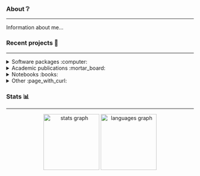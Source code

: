 ### About :grey_question:
-----

Information about me...

### Recent projects :open_file_folder:
-----
<details>
  <summary>Software packages :computer:</summary>

  | Package  | Description | Links |
  | -------- | ----------- | ----- |
  | **ReducedExperiment**  | An R package that implements classes for applying and manipulating the results of dimensionality reduction | [![GitHub](https://img.shields.io/badge/github-171515?style=for-the-badge&logo=github&logoColor=white)](https://github.com/jackgisby/ReducedExperiment) |
  | **DeepMet** | A command line application written in Python for training and applying deep one-class models to molecular data | [![GitHub](https://img.shields.io/badge/github-171515?style=for-the-badge&logo=github&logoColor=white)](https://github.com/jackgisby/DeepMet) |
  | **packFinder**    | An R package for detecting a special type of transposon (genetic material that can move around and replicate itself) in genome sequence data | [![GitHub](https://img.shields.io/badge/github-171515?style=for-the-badge&logo=github&logoColor=white)](https://github.com/jackgisby/packFinder) [![Bioconductor](https://img.shields.io/badge/-bioconductor-green?style=for-the-badge&logoColor=%230e9558)](https://bioconductor.org/packages/release/bioc/html/packFinder.html) |


</details>

<details>
  <summary>Academic publications :mortar_board:</summary>

  * Mining high-dimensional biological datasets to understand the response to COVID-19
  * Predicting critical illness in COVID-19 patients: Applied lasso regression to predict patients that will develop
    , survival analysis and linear mixed models to i
  * Modelling the temporal profiles of proteins in COVID-19
  * Trauma: applying dimensionality reduction and supervised learning to understand key outcomes

</details>

<details>
  <summary>Notebooks :books:</summary>

  * Bikes time series
  * Trauma expression
</details>

<details>
  <summary>Other :page_with_curl:</summary>
  * Transport data processing
</details>

### Stats :bar_chart:
-----

<div align="center">
  <img src="https://github-readme-stats.vercel.app/api?username=jackgisby&hide_title=false&hide_rank=true&show_icons=true&include_all_commits=true&count_private=true&disable_animations=false&theme=dracula&locale=en&hide_border=false&custom_title=GitHub%20Stats" height="150" alt="stats graph"  />
  <img src="https://github-readme-stats.vercel.app/api/top-langs?username=jackgisby&locale=en&hide_title=false&layout=compact&card_width=320&langs_count=5&theme=dracula&hide_border=false" height="150" alt="languages graph"  />
</div>
